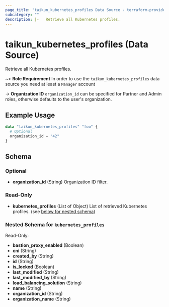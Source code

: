 ```yaml
---
page_title: "taikun_kubernetes_profiles Data Source - terraform-provider-taikun"
subcategory: ""
description: |-   Retrieve all Kubernetes profiles.
---
```


# taikun_kubernetes_profiles (Data Source)

Retrieve all Kubernetes profiles.

~> **Role Requirement** In order to use the `taikun_kubernetes_profiles` data source you need at least a `Manager`
account

-> **Organization ID** `organization_id` can be specified for Partner and Admin roles, otherwise defaults to the user's
organization.

## Example Usage

```terraform
data "taikun_kubernetes_profiles" "foo" {
  # Optional
  organization_id = "42"
}
```

<!-- schema generated by tfplugindocs -->
## Schema

### Optional

- **organization_id** (String) Organization ID filter.

### Read-Only

- **kubernetes_profiles** (List of Object) List of retrieved Kubernetes profiles. (see [below for nested schema](#nestedatt--kubernetes_profiles))

<a id="nestedatt--kubernetes_profiles"></a>
### Nested Schema for `kubernetes_profiles`

Read-Only:

- **bastion_proxy_enabled** (Boolean)
- **cni** (String)
- **created_by** (String)
- **id** (String)
- **is_locked** (Boolean)
- **last_modified** (String)
- **last_modified_by** (String)
- **load_balancing_solution** (String)
- **name** (String)
- **organization_id** (String)
- **organization_name** (String)


